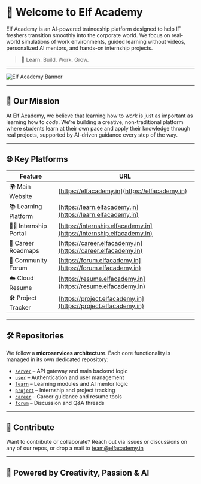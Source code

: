 # 🌟 Welcome to Elf Academy

Elf Academy is an AI-powered traineeship platform designed to help IT freshers transition smoothly into the corporate world. We focus on real-world simulations of work environments, guided learning without videos, personalized AI mentors, and hands-on internship projects.

> 🚀 Learn. Build. Work. Grow.

---

![Elf Academy Banner](https://your-image-url.com/banner.png)

---

## 🧭 Our Mission

At Elf Academy, we believe that learning how to *work* is just as important as learning how to *code*. We’re building a creative, non-traditional platform where students learn at their own pace and apply their knowledge through real projects, supported by AI-driven guidance every step of the way.

---

## 🌐 Key Platforms

| Feature | URL |
|--------|-----|
| 🌍 Main Website | [https://elfacademy.in](https://elfacademy.in) |
| 📚 Learning Platform | [https://learn.elfacademy.in](https://learn.elfacademy.in) |
| 🧑‍💼 Internship Portal | [https://internship.elfacademy.in](https://internship.elfacademy.in) |
| 🧭 Career Roadmaps | [https://career.elfacademy.in](https://career.elfacademy.in) |
| 💬 Community Forum | [https://forum.elfacademy.in](https://forum.elfacademy.in) |
| ☁️ Cloud Resume | [https://resume.elfacademy.in](https://resume.elfacademy.in) |
| 🛠️ Project Tracker | [https://project.elfacademy.in](https://project.elfacademy.in) |

---

## 🛠️ Repositories

We follow a **microservices architecture**. Each core functionality is managed in its own dedicated repository:

- [`server`](https://github.com/elfacademy/server) – API gateway and main backend logic
- [`user`](https://github.com/elfacademy/user) – Authentication and user management
- [`learn`](https://github.com/elfacademy/learn) – Learning modules and AI mentor logic
- [`project`](https://github.com/elfacademy/project) – Internship and project tracking
- [`career`](https://github.com/elfacademy/career) – Career guidance and resume tools
- [`forum`](https://github.com/elfacademy/forum) – Discussion and Q&A threads

---

## 🤝 Contribute

Want to contribute or collaborate? Reach out via issues or discussions on any of our repos, or drop a mail to [team@elfacademy.in](mailto:team@elfacademy.in)

---

## 🧠 Powered by Creativity, Passion & AI

